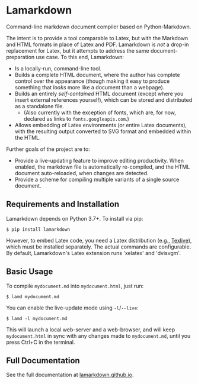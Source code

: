 # Lamarkdown

Command-line markdown document compiler based on Python-Markdown.

The intent is to provide a tool comparable to Latex, but with the Markdown and HTML formats in
place of Latex and PDF. Lamarkdown is _not_ a drop-in replacement for Latex, but it attempts to
address the same document-preparation use case. To this end, Lamarkdown:

* Is a locally-run, command-line tool.
* Builds a complete HTML document, where the author has complete control over the appearance
    (though making it easy to produce something that _looks_ more like a document than a webpage).
* Builds an entirely _self-contained_ HTML document (except where you insert external references
    yourself), which can be stored and distributed as a standalone file.
    * (Also currently with the exception of fonts, which are, for now, declared as links to `fonts.googleapis.com`.)
* Allows embedding of Latex environments (or entire Latex documents), with the resulting output converted
    to SVG format and embedded within the HTML.

Further goals of the project are to:

* Provide a live-updating feature to improve editing productivity. When enabled, the markdown file
    is automatically re-compiled, and the HTML document auto-reloaded, when changes are detected.
* Provide a scheme for compiling multiple variants of a single source document.


## Requirements and Installation

Lamarkdown depends on Python 3.7+. To install via pip:

`$ pip install lamarkdown`

However, to embed Latex code, you need a Latex distribution (e.g., [Texlive](https://tug.org/texlive/)), 
which must be installed separately. The actual commands are configurable. By default, Lamarkdown's 
Latex extension runs 'xelatex' and 'dvisvgm'.


## Basic Usage

To compile `mydocument.md` into `mydocument.html`, just run:

`$ lamd mydocument.md`

You can enable the live-update mode using `-l`/`--live`:

`$ lamd -l mydocument.md`

This will launch a local web-server and a web-browser, and will keep `mydocument.html` in sync with 
any changes made to `mydocument.md`, until you press Ctrl+C in the terminal.


## Full Documentation

See the full documentation at [lamarkdown.github.io](https://lamarkdown.github.io).

<!--## Wiki

For detailed documentation, see [the wiki](https://bitbucket.org/cooperdja/lamarkdown/wiki/).-->
